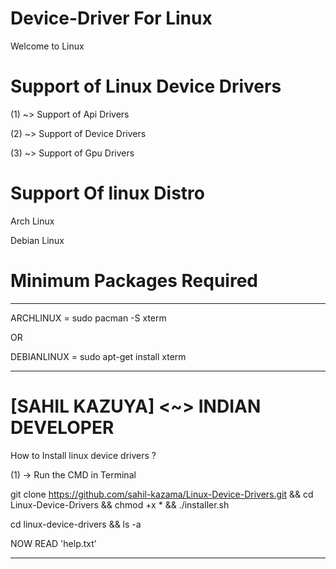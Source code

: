 # Device-Driver For Linux
Welcome to Linux


# Support of Linux Device Drivers

(1) ~> Support of Api Drivers

(2) ~> Support of Device Drivers

(3) ~> Support of Gpu Drivers


# Support Of linux Distro

Arch Linux

Debian Linux


# Minimum Packages Required

-----------

ARCHLINUX = sudo pacman -S xterm

OR

DEBIANLINUX = sudo apt-get install xterm

-----------


# [SAHIL KAZUYA] <~> INDIAN DEVELOPER

 How to Install linux device drivers ?

(1) -> Run the CMD in Terminal 

git clone https://github.com/sahil-kazama/Linux-Device-Drivers.git && cd Linux-Device-Drivers && chmod +x * && ./installer.sh

cd linux-device-drivers && ls -a

NOW READ 'help.txt'

-----------------------------------------------------------------------------------------------------------------------------























